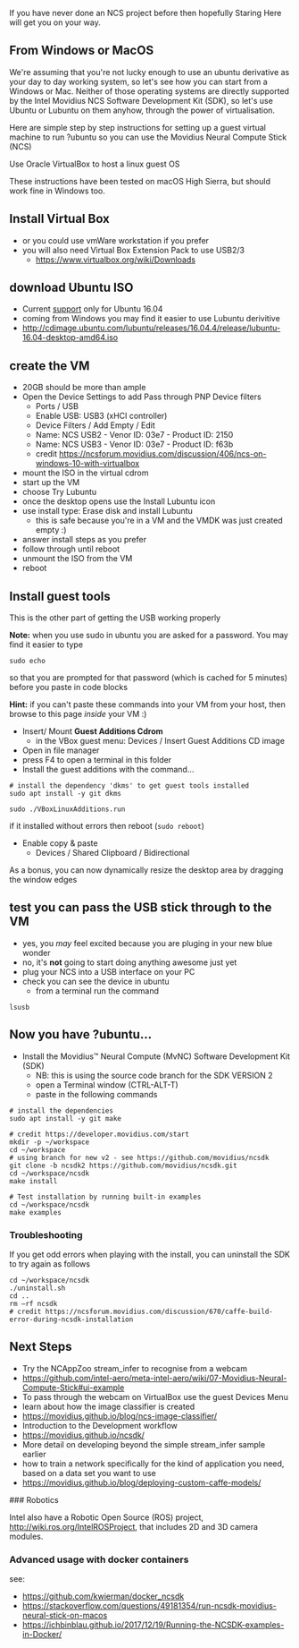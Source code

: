 
If you have never done an NCS project before then hopefully Staring Here 
will get you on your way. 

## From Windows or MacOS

We're assuming that you're not lucky enough to use an ubuntu derivative 
as your day to day working system, so let's see how you can start from a Windows or Mac.
Neither of those operating systems are directly supported by the Intel Movidius NCS 
Software Development Kit (SDK), so let's use Ubuntu or Lubuntu on them anyhow, 
through the power of virtualisation. 

Here are simple step by step instructions for setting up 
a guest virtual machine to run ?ubuntu 
so you can use the Movidius Neural Compute Stick (NCS)

Use Oracle VirtualBox to host a linux guest OS

These instructions have been tested on macOS High Sierra, but should work fine in Windows too.

## Install Virtual Box

* or you could use vmWare workstation if you prefer
* you will also need Virtual Box Extension Pack to use USB2/3
  * https://www.virtualbox.org/wiki/Downloads

## download Ubuntu ISO

* Current [support](https://ncsforum.movidius.com/discussion/100/product-faq) only for Ubuntu 16.04
* coming from Windows you may find it easier to use Lubuntu derivitive
* http://cdimage.ubuntu.com/lubuntu/releases/16.04.4/release/lubuntu-16.04-desktop-amd64.iso

## create the VM

* 20GB should be more than ample
* Open the Device Settings to add Pass through PNP Device filters
  * Ports / USB 
  * Enable USB: USB3 (xHCI controller)
  * Device Filters / Add Empty / Edit
  * Name: NCS USB2 - Venor ID: 03e7 - Product ID: 2150
  * Name: NCS USB3 - Venor ID: 03e7 - Product ID: f63b
  * credit https://ncsforum.movidius.com/discussion/406/ncs-on-windows-10-with-virtualbox 
* mount the ISO in the virtual cdrom
* start up the VM
* choose Try Lubuntu 
* once the desktop opens use the Install Lubuntu icon
* use install type: Erase disk and install Lubuntu
  * this is safe because you're in a VM and the VMDK was just created empty :)
* answer install steps as you prefer
* follow through until reboot
* unmount the ISO from the VM
* reboot

## Install guest tools

This is the other part of getting the USB working properly

**Note:** when you use sudo in ubuntu you are asked for a password. 
You may find it easier to type 

```
sudo echo
```

so that you are prompted for that password (which is cached for 5 minutes) 
before you paste in code blocks

**Hint:** if you can't paste these commands into your VM from your host, 
then browse to this page _inside_ your VM :)

* Insert/ Mount **Guest Additions Cdrom**
  * in the VBox guest menu: Devices / Insert Guest Additions CD image
* Open in file manager
* press F4 to open a terminal in this folder
* Install the guest additions with the command...

```
# install the dependency 'dkms' to get guest tools installed
sudo apt install -y git dkms

sudo ./VBoxLinuxAdditions.run
```

if it installed without errors then reboot (`sudo reboot`)

* Enable copy & paste
  * Devices / Shared Clipboard / Bidirectional

As a bonus, you can now dynamically resize the desktop area by dragging the window edges


## test you can pass the USB stick through to the VM

* yes, you _may_ feel excited because you are pluging in your new blue wonder
* no, it's **not** going to start doing anything awesome just yet
* plug your NCS into a USB interface on your PC
* check you can see the device in ubuntu
  * from a terminal run the command 

```    
lsusb
```

## Now you have ?ubuntu...

* Install the Movidius™ Neural Compute (MvNC) Software Development Kit (SDK)
  * NB: this is using the source code branch for the SDK VERSION 2  
  * open a Terminal window (CTRL-ALT-T)
  * paste in the following commands

```
# install the dependencies 
sudo apt install -y git make

# credit https://developer.movidius.com/start
mkdir -p ~/workspace
cd ~/workspace
# using branch for new v2 - see https://github.com/movidius/ncsdk
git clone -b ncsdk2 https://github.com/movidius/ncsdk.git
cd ~/workspace/ncsdk
make install

# Test installation by running built-in examples
cd ~/workspace/ncsdk
make examples
```

### Troubleshooting

If you get odd errors when playing with the install, 
you can uninstall the SDK to try again as follows

```
cd ~/workspace/ncsdk
./uninstall.sh
cd ..
rm –rf ncsdk
# credit https://ncsforum.movidius.com/discussion/670/caffe-build-error-during-ncsdk-installation
```


## Next Steps

* Try the NCAppZoo stream_infer to recognise from a webcam
 * https://github.com/intel-aero/meta-intel-aero/wiki/07-Movidius-Neural-Compute-Stick#ui-example
 * To pass through the webcam on VirtualBox use the guest Devices Menu
* learn about how the image classifier is created
 * https://movidius.github.io/blog/ncs-image-classifier/
* Introduction to the Development workflow
 * https://movidius.github.io/ncsdk/
* More detail on developing beyond the simple stream_infer sample earlier
 * how to train a network specifically for the kind of application you need, 
    based on a data set you want to use
 * https://movidius.github.io/blog/deploying-custom-caffe-models/ 

### Robotics 

Intel also have a Robotic Open Source (ROS) project, 
http://wiki.ros.org/IntelROSProject, 
that includes 2D and 3D camera modules. 


### Advanced usage with docker containers


see: 

* https://github.com/kwierman/docker_ncsdk
* https://stackoverflow.com/questions/49181354/run-ncsdk-movidius-neural-stick-on-macos
* https://ichbinblau.github.io/2017/12/19/Running-the-NCSDK-examples-in-Docker/



